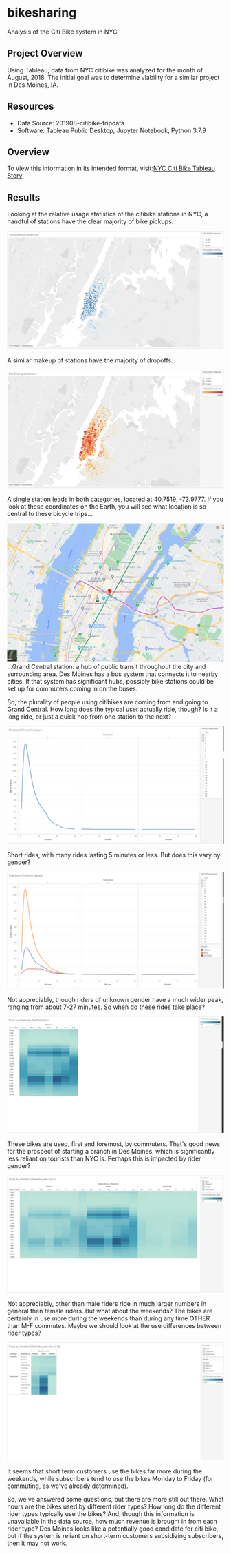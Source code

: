 # bikesharing
Analysis of the Citi Bike system in NYC

## Project Overview
Using Tableau, data from NYC citibike was analyzed for the month of August, 2018. The initial goal was to determine viability for a similar project in Des Moines, IA. 

## Resources
- Data Source: 201908-citibike-tripdata
- Software: Tableau Public Desktop, Jupyter Notebook, Python 3.7.9

## Overview
To view this information in its intended format, visit:[NYC Citi Bike Tableau Story](https://public.tableau.com/profile/brian.william.forth#!/vizhome/NYCCitiBike_16169005974820/NYCCitibikeStory?publish=yes)

## Results
Looking at the relative usage statistics of the citibike stations in NYC, a handful of stations have the clear majority of bike pickups.

![start](images/start.png)

A similar makeup of stations have the majority of dropoffs.

![end](images/end.png)

A single station leads in both categories, located at 40.7519, -73.9777. If you look at these coordinates on the Earth, you will see what location is so central to these bicycle trips...

![grand_central](images/grand_central.png)
...Grand Central station: a hub of public transit throughout the city and surrounding area. Des Moines has a bus system that connects it to nearby cities. If that system has significant hubs, possibly bike stations could be set up for commuters coming in on the buses.

So, the plurality of people using citibikes are coming from and going to Grand Central.
How long does the typical user actually ride, though? Is it a long ride, or just a quick hop from one station to the next?

![checkout](images/checkout.png)

Short rides, with many rides lasting 5 minutes or less. But does this vary by gender?

![checkout_gender](images/checkout_gender.png)

Not appreciably, though riders of unknown gender have a much wider peak, ranging from about 7-27 minutes. So when do these rides take place?

![weekday_hour](images/weekday_hour.png)

These bikes are used, first and foremost, by commuters. That's good news for the prospect of starting a branch in Des Moines, which is significantly less reliant on tourists than NYC is. Perhaps this is impacted by rider gender?

![hour_gender](images/hour_gender.png)

Not appreciably, other than male riders ride in much larger numbers in general then female riders. But what about the weekends? The bikes are certainly in use more during the weekends than during any time OTHER than M-F commutes. Maybe we should look at the use differences between rider types?

![weekday_gender](images/weekday_gender.png)

It seems that short term customers use the bikes far more during the weekends, while subscribers tend to use the bikes Monday to Friday (for commuting, as we've already determined).

So, we've answered some questions, but there are more still out there. What hours are the bikes used by different rider types? How long do the different rider types typically use the bikes? And, though this information is unavailable in the data source, how much revenue is brought in from each rider type? Des Moines looks like a potentially good candidate for citi bike, but if the system is reliant on short-term customers subsidizing subscribers, then it may not work.
